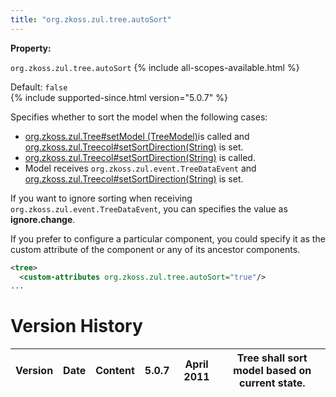 ```yaml
---
title: "org.zkoss.zul.tree.autoSort"
---
```


**Property:**

`org.zkoss.zul.tree.autoSort`
{% include all-scopes-available.html %}

Default: `false`  
{% include supported-since.html version="5.0.7" %}

Specifies whether to sort the model when the following cases:

- [org.zkoss.zul.Tree#setModel (TreeModel)](https://www.zkoss.org/javadoc/latest/zk/org/zkoss/zul/Tree.html#setModel (TreeModel))is
  called and
  [org.zkoss.zul.Treecol#setSortDirection(String)](https://www.zkoss.org/javadoc/latest/zk/org/zkoss/zul/Treecol.html#setSortDirection(String))
  is set.
- [org.zkoss.zul.Treecol#setSortDirection(String)](https://www.zkoss.org/javadoc/latest/zk/org/zkoss/zul/Treecol.html#setSortDirection(String))
  is called.
- Model receives `org.zkoss.zul.event.TreeDataEvent`
  and
  [org.zkoss.zul.Treecol#setSortDirection(String)](https://www.zkoss.org/javadoc/latest/zk/org/zkoss/zul/Treecol.html#setSortDirection(String))
  is set.

If you want to ignore sorting when receiving
`org.zkoss.zul.event.TreeDataEvent`, you can specifies
the value as **ignore.change**.

If you prefer to configure a particular component, you could specify it
as the custom attribute of the component or any of its ancestor
components.

```xml
<tree>
  <custom-attributes org.zkoss.zul.tree.autoSort="true"/>
...
```

# Version History

| Version | Date | Content | 5.0.7 | April 2011 | Tree shall sort model based on current state. |
|---------|------|---------|-------|------------|-----------------------------------------------|
